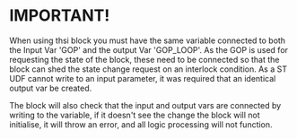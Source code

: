 # IMPORTANT!
When using thsi block you must have the same variable connected to both the Input Var 'GOP' and the output Var 'GOP_LOOP'.
As the GOP is used for requesting the state of the block, these need to be connected so that the block can shed the state change request on an interlock condition.
As a ST UDF cannot write to an input parameter, it was required that an identical output var be created.

The block will also check that the input and output vars are connected by writing to the variable, if it doesn't see the change the block will not initialise,
it will throw an error, and all logic processing will not function.
